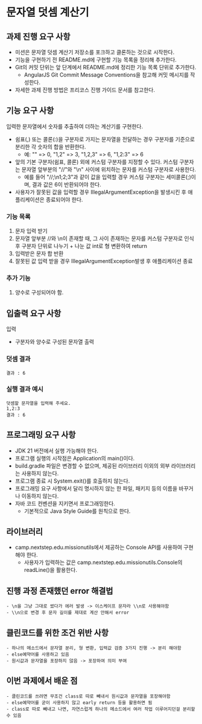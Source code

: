 # 문자열 덧셈 계산기
## 과제 진행 요구 사항
- 미션은 문자열 덧셈 계산기 저장소를 포크하고 클론하는 것으로 시작한다.
- 기능을 구현하기 전 README.md에 구현할 기능 목록을 정리해 추가한다.
- Git의 커밋 단위는 앞 단계에서 README.md에 정리한 기능 목록 단위로 추가한다.
  - AngularJS Git Commit Message Conventions을 참고해 커밋 메시지를 작성한다.
- 자세한 과제 진행 방법은 프리코스 진행 가이드 문서를 참고한다.
## 기능 요구 사항
입력한 문자열에서 숫자를 추출하여 더하는 계산기를 구현한다.

- 쉼표(,) 또는 콜론(:)을 구분자로 가지는 문자열을 전달하는 경우 구분자를 기준으로 분리한 각 숫자의 합을 반환한다.
  - 예: "" => 0, "1,2" => 3, "1,2,3" => 6, "1,2:3" => 6
- 앞의 기본 구분자(쉼표, 콜론) 외에 커스텀 구분자를 지정할 수 있다. 커스텀 구분자는 문자열 앞부분의 "//"와 "\n" 사이에 위치하는 문자를 커스텀 구분자로 사용한다.
  - 예를 들어 "//;\n1;2;3"과 같이 값을 입력할 경우 커스텀 구분자는 세미콜론(;)이며, 결과 값은 6이 반환되어야 한다.
- 사용자가 잘못된 값을 입력할 경우 IllegalArgumentException을 발생시킨 후 애플리케이션은 종료되어야 한다.

### 기능 목록
1. 문자 입력 받기
2. 문자열 앞부분 //와 \n이 존재할 때, 그 사이 존재하는 문자를 커스텀 구분자로 인식 후 구분자 단위로 나누기 + 나눈 값 int로 형 변환하여 return
3. 입력받은 문자 합 반환
4. 잘못된 값 입력 받을 경우 IllegalArgumentException발생 후 애플리케이션 종료
### 추가 기능
1. 양수로 구성되어야 함. 

## 입출력 요구 사항
입력
- 구분자와 양수로 구성된 문자열
출력
### 덧셈 결과
    결과 : 6
### 실행 결과 예시
    덧셈할 문자열을 입력해 주세요.
    1,2:3
    결과 : 6
## 프로그래밍 요구 사항
- JDK 21 버전에서 실행 가능해야 한다.
- 프로그램 실행의 시작점은 Application의 main()이다.
- build.gradle 파일은 변경할 수 없으며, 제공된 라이브러리 이외의 외부 라이브러리는 사용하지 않는다.
- 프로그램 종료 시 System.exit()를 호출하지 않는다.
- 프로그래밍 요구 사항에서 달리 명시하지 않는 한 파일, 패키지 등의 이름을 바꾸거나 이동하지 않는다.
- 자바 코드 컨벤션을 지키면서 프로그래밍한다.
  - 기본적으로 Java Style Guide를 원칙으로 한다.
## 라이브러리
- camp.nextstep.edu.missionutils에서 제공하는 Console API를 사용하여 구현해야 한다.
  - 사용자가 입력하는 값은 camp.nextstep.edu.missionutils.Console의 readLine()을 활용한다.



## 진행 과정 존재했던 error 해결법
    - \n을 그냥 그대로 썼다가 에러 발생 -> 이스케이프 문자라 \\n로 사용해야함
    - \\n으로 변경 후 문자 길이를 제대로 계산 안해서 error

## 클린코드를 위한 조건 위반 사항
    - 하나의 메소드에서 문자열 분리, 형 변환, 입력값 검증 3가지 진행 -> 분리 해야함
    - else예약어를 사용하고 있음
    - 원시값과 문자열을 포장하지 않음 -> 포장하여 의미 부여

## 이번 과제에서 배운 점
    - 클린코드를 쓰려면 무조건 class로 따로 빼내서 원시값과 문자열을 포장해야함
    - else예약어를 굳이 사용하지 않고 early return 등을 활용하면 됨
    - class로 따로 빼내고 나면, 자연스럽게 하나의 메소드에서 여러 작업 이루어지던걸 분리할 수 있음